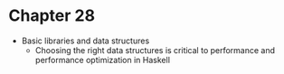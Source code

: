 # Chapter 28

- Basic libraries and data structures
    - Choosing the right data structures is critical to performance and
      performance optimization in Haskell
